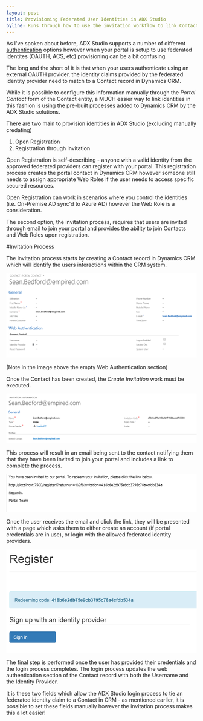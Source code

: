```yaml
---
layout: post
title: Provisioning Federated User Identities in ADX Studio
byline: Runs through how to use the invitation workflow to link Contacts and Federated Identities.
---
```


As I've spoken about before, ADX Studio supports a number of different [authentication](/adxstudio-part-2) options however when your portal is setup to use federated identites (OAUTH, ACS, etc) provisioning can be a bit confusing.

The long and the short of it is that when your users authenticate using an external OAUTH provider, the identity claims provided by the federated identity provider need to match to a Contact record in Dynamics CRM.

While it is possible to configure this information manually through the _Portal Contact_ form of the Contact entity, a MUCH easier way to link identities in this fashion is using the pre-built processes added to Dynamics CRM by the ADX Studio solutions.

There are two main to provision identities in ADX Studio (excluding manually credating)

1. Open Registration
1. Registration through invitation

Open Registration is self-describing - anyone with a valid identity from the approved federated providers can register with your portal.  This registration process creates the portal contact in Dynamics CRM however someone still needs to assign appropriate Web Roles if the user needs to access specific secured resources.  

Open Registration can work in scenarios where you control the identities (i.e. On-Premise AD sync'd to Azure AD) however the Web Role is a consideration.

The second option, the invitation process, requires that users are invited through email to join your portal and provides the ability to join Contacts and Web Roles upon registration.

#Invitation Process

The invitation process starts by creating a Contact record in Dynamics CRM which will identify the users interactions within the CRM system.

![New Portal Contact](/images/2015-07-29-portal-contact-new.png "New Portal Contact")

(Note in the image above the empty Web Authentication section)

Once the Contact has been created, the _Create Invitation_ work must be executed.  

![Invitation Entity](/images/2015-07-29-invitation.png "Invitation Entity")

This process will result in an email being sent to the contact notifying them that they have been invited to join your portal and includes a link to complete the process.

![ADX Studio Invitation Email](/images/2015-07-29-email.png "ADX Studio Invitation Email")

Once the user receives the email and click the link, they will be presented with a page which asks them to either create an account (if portal credentials are in use), or login with the allowed federated identity providers.

![ADX Studio Registration](/images/2015-07-29-register.png "ADX Studio Registration")

The final step is performed once the user has provided their credentials and the login process completes.  The login process updates the web authentication section of the Contact record with both the Username and the Identity Provider.

It is these two fields which allow the ADX Studio login process to tie an federated identity claim to a Contact in CRM - as mentioned earlier, it is possible to set these fields manually however the invitation process makes this a lot easier! 